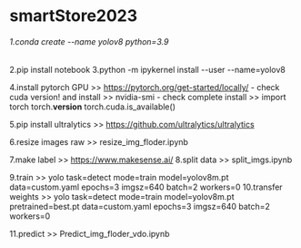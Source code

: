 # smartStore2023

###### 1.conda create --name yolov8 python=3.9
2.pip install notebook
3.python -m ipykernel install --user --name=yolov8  

4.install pytorch GPU >> https://pytorch.org/get-started/locally/
	- check cuda version! and install >> nvidia-smi
	- check complete install >> import torch
				    torch.__version__
				    torch.cuda.is_available()

5.pip install ultralytics >> https://github.com/ultralytics/ultralytics

6.resize images raw >> resize_img_floder.ipynb

7.make label >> https://www.makesense.ai/
8.split data >> split_imgs.ipynb

9.train >> yolo task=detect mode=train model=yolov8m.pt data=custom.yaml epochs=3 imgsz=640 batch=2 workers=0
10.transfer weights >> yolo task=detect mode=train model=yolov8m.pt pretrained=best.pt data=custom.yaml epochs=3 imgsz=640 batch=2 workers=0

11.predict >> Predict_img_floder_vdo.ipynb
